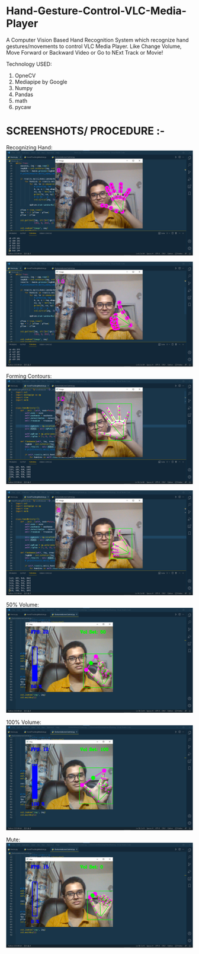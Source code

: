 # Hand-Gesture-Control-VLC-Media-Player

A Computer Vision Based Hand Recognition System which recognize hand gestures/movements to control VLC Media Player.
Like Change Volume, Move Forward or Backward Video or Go to NExt Track or Movie!

Technology USED:
1) OpneCV
2) Mediapipe by Google
3) Numpy
4) Pandas
5) math
6) pycaw

# SCREENSHOTS/ PROCEDURE :-
Recognizing Hand:
![Screenshot (10)](https://github.com/rohitks483/Hand-Gesture-Control-VLC-Media-Player/blob/main/Readme%20Files/1.png)

![Screenshot (10)](https://github.com/rohitks483/Hand-Gesture-Control-VLC-Media-Player/blob/main/Readme%20Files/2.png)

Forming Contours:
![Screenshot (11)](https://github.com/rohitks483/Hand-Gesture-Control-VLC-Media-Player/blob/main/Readme%20Files/3.png)

![Screenshot (12)](https://github.com/rohitks483/Hand-Gesture-Control-VLC-Media-Player/blob/main/Readme%20Files/4.png)

50% Volume:
![Screenshot (13)](https://github.com/rohitks483/Hand-Gesture-Control-VLC-Media-Player/blob/main/Readme%20Files/5.png)

100% Volume:
![Screenshot (11)](https://github.com/rohitks483/Hand-Gesture-Control-VLC-Media-Player/blob/main/Readme%20Files/7.png)

Mute:
![Screenshot (11)](https://github.com/rohitks483/Hand-Gesture-Control-VLC-Media-Player/blob/main/Readme%20Files/6.png)
